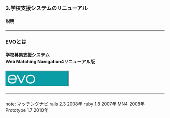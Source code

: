 ### 3.学校支援システムのリニューアル
#### 説明


---

### EVOとは
#### 学校募集支援システム<br>Web Matching Navigation4リニューアル版
![EvoLogo](../images/evo/evo_logo.png)

---

###
####
note:
マッチングナビ rails 2.3 2008年 ruby 1.8 2007年 MN4 2008年
Prototype 1.7 2010年

